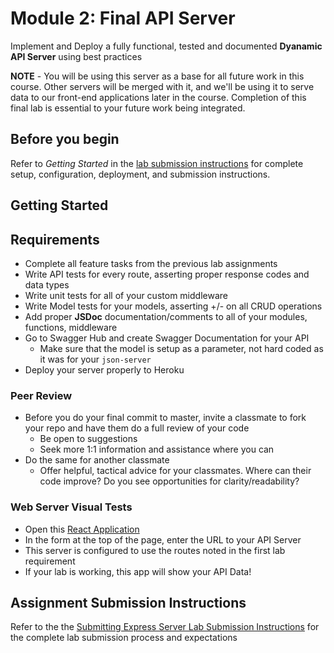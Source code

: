 # Module 2: Final API Server

Implement and Deploy a fully functional, tested and documented **Dyanamic API Server** using best practices

**NOTE** - You will be using this server as a base for all future work in this course. Other servers will be merged with it, and we'll be using it to serve data to our front-end applications later in the course. Completion of this final lab is essential to your future work being integrated.

## Before you begin

Refer to *Getting Started*  in the [lab submission instructions](../../../reference/submission-instructions/labs/README.md) for complete setup, configuration, deployment, and submission instructions.

## Getting Started

## Requirements

- Complete all feature tasks from the previous lab assignments
- Write API tests for every route, asserting proper response codes and data types
- Write unit tests for all of your custom middleware
- Write Model tests for your models, asserting +/- on all CRUD operations
- Add proper **JSDoc** documentation/comments to all of your modules, functions, middleware
- Go to Swagger Hub and create Swagger Documentation for your API
  - Make sure that the model is setup as a parameter, not hard coded as it was for your `json-server`
- Deploy your server properly to Heroku

### Peer Review

- Before you do your final commit to master, invite a classmate to fork your repo and have them do a full review of your code
  - Be open to suggestions
  - Seek more 1:1 information and assistance where you can
- Do the same for another classmate
  - Offer helpful, tactical advice for your classmates. Where can their code improve? Do you see opportunities for clarity/readability?

### Web Server Visual Tests

- Open this [React Application](https://w638oyk7o8.csb.app/)
- In the form at the top of the page, enter the URL to your API Server
- This server is configured to use the routes noted in the first lab requirement
- If your lab is working, this app will show your API Data!

## Assignment Submission Instructions

Refer to the the [Submitting Express Server Lab Submission Instructions](../../../reference/submission-instructions/labs/express-servers.md) for the complete lab submission process and expectations
